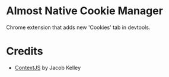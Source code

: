 Almost Native Cookie Manager
=============================================

Chrome extension that adds new 'Cookies' tab in devtools.

Credits
=============================================
 * [ContextJS](http://contextjs.com/) by Jacob Kelley

